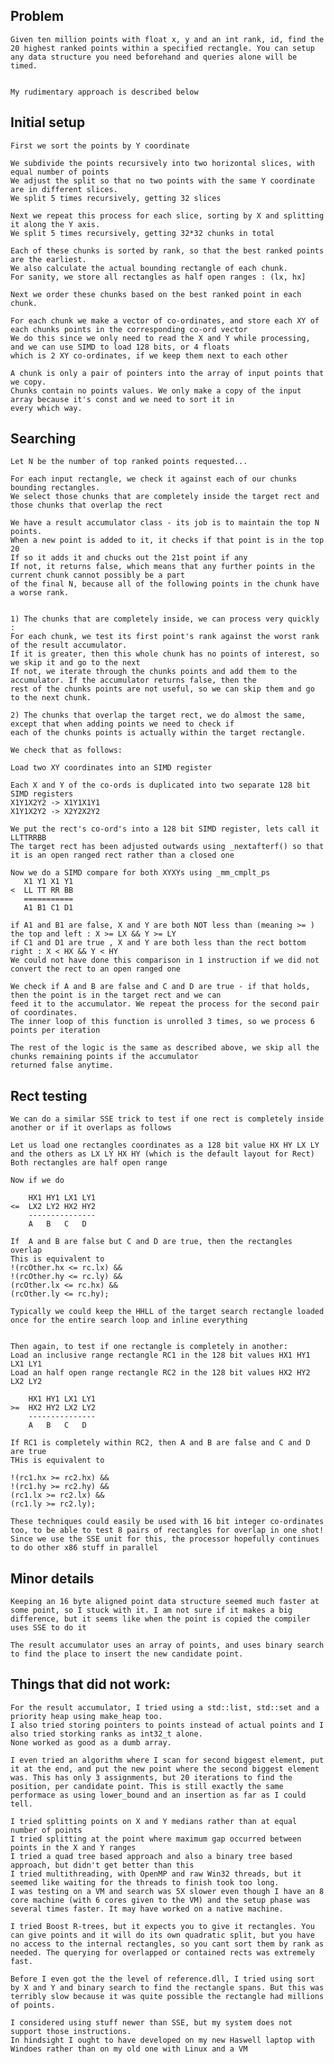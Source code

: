 Problem
-------

    Given ten million points with float x, y and an int rank, id, find the 20 highest ranked points within a specified rectangle. You can setup any data structure you need beforehand and queries alone will be timed.
    
    
    My rudimentary approach is described below

Initial setup
-------------
    First we sort the points by Y coordinate
    
    We subdivide the points recursively into two horizontal slices, with equal number of points
    We adjust the split so that no two points with the same Y coordinate are in different slices.
    We split 5 times recursively, getting 32 slices
    
    Next we repeat this process for each slice, sorting by X and splitting it along the Y axis.
    We split 5 times recursively, getting 32*32 chunks in total
    
    Each of these chunks is sorted by rank, so that the best ranked points are the earliest.
    We also calculate the actual bounding rectangle of each chunk.
    For sanity, we store all rectangles as half open ranges : (lx, hx]
    
    Next we order these chunks based on the best ranked point in each chunk.
    
    For each chunk we make a vector of co-ordinates, and store each XY of each chunks points in the corresponding co-ord vector
    We do this since we only need to read the X and Y while processing, and we can use SIMD to load 128 bits, or 4 floats
    which is 2 XY co-ordinates, if we keep them next to each other
    
    A chunk is only a pair of pointers into the array of input points that we copy.
    Chunks contain no points values. We only make a copy of the input array because it's const and we need to sort it in
    every which way.

Searching
---------
    Let N be the number of top ranked points requested...
    
    For each input rectangle, we check it against each of our chunks bounding rectangles.
    We select those chunks that are completely inside the target rect and those chunks that overlap the rect
    
    We have a result accumulator class - its job is to maintain the top N points.
    When a new point is added to it, it checks if that point is in the top 20
    If so it adds it and chucks out the 21st point if any
    If not, it returns false, which means that any further points in the current chunk cannot possibly be a part
    of the final N, because all of the following points in the chunk have a worse rank.
    
    
    1) The chunks that are completely inside, we can process very quickly :
    For each chunk, we test its first point's rank against the worst rank of the result accumulator.
    If it is greater, then this whole chunk has no points of interest, so we skip it and go to the next
    If not, we iterate through the chunks points and add them to the accumulator. If the accumulator returns false, then the
    rest of the chunks points are not useful, so we can skip them and go to the next chunk.
    
    2) The chunks that overlap the target rect, we do almost the same, except that when adding points we need to check if
    each of the chunks points is actually within the target rectangle.
    
    We check that as follows:
    
    Load two XY coordinates into an SIMD register
    
    Each X and Y of the co-ords is duplicated into two separate 128 bit SIMD registers
    X1Y1X2Y2 -> X1Y1X1Y1
    X1Y1X2Y2 -> X2Y2X2Y2
    
    We put the rect's co-ord's into a 128 bit SIMD register, lets call it LLTTRRBB
    The target rect has been adjusted outwards using _nextafterf() so that it is an open ranged rect rather than a closed one
    
    Now we do a SIMD compare for both XYXYs using _mm_cmplt_ps
       X1 Y1 X1 Y1
    <  LL TT RR BB
       ===========
       A1 B1 C1 D1
    
    if A1 and B1 are false, X and Y are both NOT less than (meaning >= ) the top and left : X >= LX && Y >= LY
    if C1 and D1 are true , X and Y are both less than the rect bottom right : X < HX && Y < HY
    We could not have done this comparison in 1 instruction if we did not convert the rect to an open ranged one
    
    We check if A and B are false and C and D are true - if that holds, then the point is in the target rect and we can
    feed it to the accumulator. We repeat the process for the second pair of coordinates.
    The inner loop of this function is unrolled 3 times, so we process 6 points per iteration
    
    The rest of the logic is the same as described above, we skip all the chunks remaining points if the accumulator
    returned false anytime.

Rect testing
------------
    We can do a similar SSE trick to test if one rect is completely inside another or if it overlaps as follows
    
    Let us load one rectangles coordinates as a 128 bit value HX HY LX LY and the others as LX LY HX HY (which is the default layout for Rect) 
    Both rectangles are half open range
    
    Now if we do 
    
        HX1 HY1 LX1 LY1
    <=  LX2 LY2 HX2 HY2
        ---------------
        A   B   C   D
    
    If  A and B are false but C and D are true, then the rectangles overlap
    This is equivalent to 
    !(rcOther.hx <= rc.lx) &&
    !(rcOther.hy <= rc.ly) &&
    (rcOther.lx <= rc.hx) &&
    (rcOther.ly <= rc.hy);
    
    Typically we could keep the HHLL of the target search rectangle loaded once for the entire search loop and inline everything
    
    
    Then again, to test if one rectangle is completely in another:
    Load an inclusive range rectangle RC1 in the 128 bit values HX1 HY1 LX1 LY1
    Load an half open range rectangle RC2 in the 128 bit values HX2 HY2 LX2 LY2
    
        HX1 HY1 LX1 LY1
    >=  HX2 HY2 LX2 LY2
        ---------------
        A   B   C   D
    
    If RC1 is completely within RC2, then A and B are false and C and D are true
    THis is equivalent to 
    
    !(rc1.hx >= rc2.hx) &&
    !(rc1.hy >= rc2.hy) &&
    (rc1.lx >= rc2.lx) &&
    (rc1.ly >= rc2.ly);
    
    These techniques could easily be used with 16 bit integer co-ordinates too, to be able to test 8 pairs of rectangles for overlap in one shot!
    Since we use the SSE unit for this, the processor hopefully continues to do other x86 stuff in parallel

Minor details
-------------
    Keeping an 16 byte aligned point data structure seemed much faster at some point, so I stuck with it. I am not sure if it makes a big difference, but it seems like when the point is copied the compiler uses SSE to do it
    
    The result accumulator uses an array of points, and uses binary search to find the place to insert the new candidate point.


Things that did not work:
-------------------------
    
    For the result accumulator, I tried using a std::list, std::set and a priority heap using make_heap too.
    I also tried storing pointers to points instead of actual points and I also tried storking ranks as int32_t alone. 
    None worked as good as a dumb array.
    
    I even tried an algorithm where I scan for second biggest element, put it at the end, and put the new point where the second biggest element was. This has only 3 assignments, but 20 iterations to find the position, per candidate point. This is still exactly the same performace as using lower_bound and an insertion as far as I could tell.
    
    I tried splitting points on X and Y medians rather than at equal number of points
    I tried splitting at the point where maximum gap occurred between points in the X and Y ranges
    I tried a quad tree based approach and also a binary tree based approach, but didn't get better than this
    I tried multithreading, with OpenMP and raw Win32 threads, but it seemed like waiting for the threads to finish took too long. 
    I was testing on a VM and search was 5X slower even though I have an 8 core machine (with 6 cores given to the VM) and the setup phase was several times faster. It may have worked on a native machine.
    
    I tried Boost R-trees, but it expects you to give it rectangles. You can give points and it will do its own quadratic split, but you have no access to the internal rectangles, so you cant sort them by rank as needed. The querying for overlapped or contained rects was extremely fast.
    
    Before I even got the the level of reference.dll, I tried using sort by X and Y and binary search to find the rectangle spans. But this was terribly slow because it was quite possible the rectangle had millions of points.
    
    I considered using stuff newer than SSE, but my system does not support those instructions.
    In hindsight I ought to have developed on my new Haswell laptop with Windoes rather than on my old one with Linux and a VM
